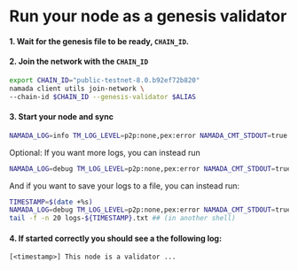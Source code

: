 # Run your node as a genesis validator

#### 1. Wait for the genesis file to be ready, `CHAIN_ID`.
#### 2. Join the network with the `CHAIN_ID`
``` bash
export CHAIN_ID="public-testnet-8.0.b92ef72b820"
namada client utils join-network \
--chain-id $CHAIN_ID --genesis-validator $ALIAS
```

#### 3. Start your node and sync
```bash
NAMADA_LOG=info TM_LOG_LEVEL=p2p:none,pex:error NAMADA_CMT_STDOUT=true namada node ledger run
```
Optional: If you want more logs, you can instead run
```bash
NAMADA_LOG=debug TM_LOG_LEVEL=p2p:none,pex:error NAMADA_CMT_STDOUT=true namada node ledger run
```
And if you want to save your logs to a file, you can instead run:
```bash
TIMESTAMP=$(date +%s)
NAMADA_LOG=debug TM_LOG_LEVEL=p2p:none,pex:error NAMADA_CMT_STDOUT=true namada node ledger run &> logs-${TIMESTAMP}.txt
tail -f -n 20 logs-${TIMESTAMP}.txt ## (in another shell)
```
#### 4. If started correctly you should see a the following log:
`[<timestamp>] This node is a validator ...`
    

